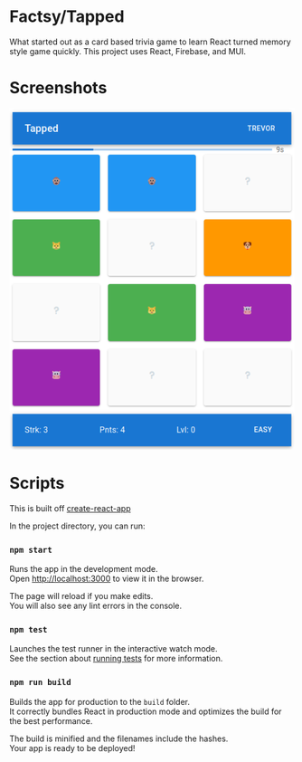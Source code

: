 # Factsy/Tapped

What started out as a card based trivia game to learn React turned memory style game quickly. This project uses React, Firebase, and MUI. 

# Screenshots

![alt text](public/tapped.png)

# Scripts

This is built off [create-react-app](https://facebook.github.io/create-react-app/docs) 

In the project directory, you can run:

### `npm start`

Runs the app in the development mode.\
Open [http://localhost:3000](http://localhost:3000) to view it in the browser.

The page will reload if you make edits.\
You will also see any lint errors in the console.

### `npm test`

Launches the test runner in the interactive watch mode.\
See the section about [running tests](https://facebook.github.io/create-react-app/docs/running-tests) for more information.

### `npm run build`

Builds the app for production to the `build` folder.\
It correctly bundles React in production mode and optimizes the build for the best performance.

The build is minified and the filenames include the hashes.\
Your app is ready to be deployed!
